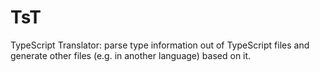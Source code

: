 TsT
===

TypeScript Translator: parse type information out of TypeScript files and generate other files (e.g. in another language) based on it.
